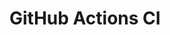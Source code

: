 # GitHub Actions CI
















































































































































































































































































































































































































































































































































































































































































































































































































































































































































































































































































































































































































































































































































































































































































































































































































































































































































































































































































































































































































































































































































































































































